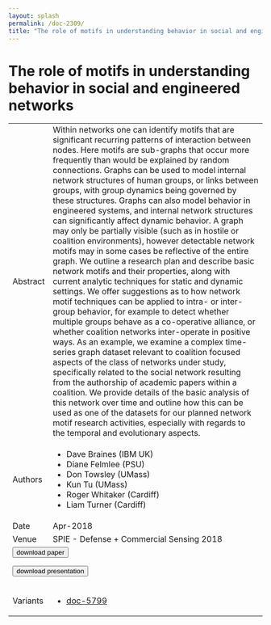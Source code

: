 ```yaml
---
layout: splash
permalink: /doc-2309/
title: "The role of motifs in understanding behavior in social and engineered networks"
---
```


# The role of motifs in understanding behavior in social and engineered networks

<table>
    <tbody>
    <tr>
        <td>Abstract</td>
        <td>Within networks one can identify motifs that are significant recurring patterns of interaction between nodes. Here motifs are sub-graphs that occur more frequently than would be explained by random connections. Graphs can be used to model internal network structures of human groups, or links between groups, with group dynamics being governed by these structures. Graphs can also model behavior in engineered systems, and internal network structures can significantly affect dynamic behavior. A graph may only be partially visible (such as in hostile or coalition environments), however detectable network motifs may in some cases be reflective of the entire graph. We outline a research plan and describe basic network motifs and their properties, along with current analytic techniques for static and dynamic settings. We offer suggestions as to how network motif techniques can be applied to intra- or inter- group behavior, for example to detect whether multiple groups behave as a co-operative alliance, or whether coalition networks inter-operate in positive ways. As an example, we examine a complex time-series graph dataset relevant to coalition focused aspects of the class of networks under study, specifically related to the social network resulting from the authorship of academic papers within a coalition. We provide details of the basic analysis of this network over time and outline how this can be used as one of the datasets for our planned network motif research activities, especially with regards to the temporal and evolutionary aspects.</td>
    </tr>
    <tr>
        <td>Authors</td>
        <td>
            <ul>
                <li>Dave Braines (IBM UK)</li>
                <li>Diane Felmlee (PSU)</li>
                <li>Don Towsley (UMass)</li>
                <li>Kun Tu (UMass)</li>
                <li>Roger Whitaker (Cardiff)</li>
                <li>Liam Turner (Cardiff)</li>
            </ul>
        </td>
    </tr>
    <tr>
        <td>Date</td>
        <td>Apr-2018</td>
    </tr>
    <tr>
        <td>Venue</td>
        <td>SPIE - Defense + Commercial Sensing 2018</td>
    </tr>
        <tr>
            <td colspan="2">
                <form method="get" action="https://ibm.box.com/v/doc-2309-paper">
                    <button type="submit">download paper</button>
                </form>
                <form method="get" action="https://ibm.box.com/v/doc-2309-slides">
                    <button type="submit">download presentation</button>
                </form>
            </td>
        </tr>
        <tr>
            <td>Variants</td>
            <td>
                <ul>
                    <li><a href="\doc-5799\">doc-5799</a></li>
                </ul>
            </td>
        </tr>
    </tbody>
</table>
